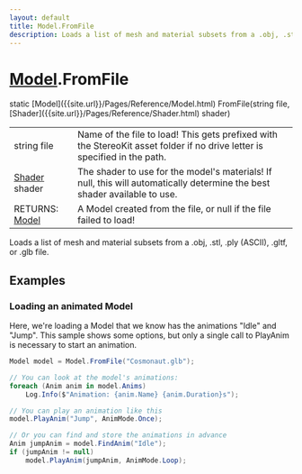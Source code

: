 ```yaml
---
layout: default
title: Model.FromFile
description: Loads a list of mesh and material subsets from a .obj, .stl, .ply (ASCII), .gltf, or .glb file.
---
```

# [Model]({{site.url}}/Pages/Reference/Model.html).FromFile

<div class='signature' markdown='1'>
static [Model]({{site.url}}/Pages/Reference/Model.html) FromFile(string file, [Shader]({{site.url}}/Pages/Reference/Shader.html) shader)
</div>

|  |  |
|--|--|
|string file|Name of the file to load! This gets prefixed             with the StereoKit asset folder if no drive letter is specified             in the path.|
|[Shader]({{site.url}}/Pages/Reference/Shader.html) shader|The shader to use for the model's materials!             If null, this will             automatically determine the best shader available to use.|
|RETURNS: [Model]({{site.url}}/Pages/Reference/Model.html)|A Model created from the file, or null if the file failed to load!|

Loads a list of mesh and material subsets from a .obj,
.stl, .ply (ASCII), .gltf, or .glb file.




## Examples

### Loading an animated Model
Here, we're loading a Model that we know has the animations "Idle"
and "Jump". This sample shows some options, but only a single call
to PlayAnim is necessary to start an animation.
```csharp
Model model = Model.FromFile("Cosmonaut.glb");

// You can look at the model's animations:
foreach (Anim anim in model.Anims)
	Log.Info($"Animation: {anim.Name} {anim.Duration}s");

// You can play an animation like this
model.PlayAnim("Jump", AnimMode.Once);

// Or you can find and store the animations in advance
Anim jumpAnim = model.FindAnim("Idle");
if (jumpAnim != null)
	model.PlayAnim(jumpAnim, AnimMode.Loop);
```

